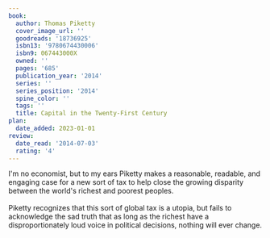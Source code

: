 ```yaml
---
book:
  author: Thomas Piketty
  cover_image_url: ''
  goodreads: '18736925'
  isbn13: '9780674430006'
  isbn9: 067443000X
  owned: ''
  pages: '685'
  publication_year: '2014'
  series: ''
  series_position: '2014'
  spine_color: ''
  tags: ''
  title: Capital in the Twenty-First Century
plan:
  date_added: 2023-01-01
review:
  date_read: '2014-07-03'
  rating: '4'
---
```


I'm no economist, but to my ears Piketty makes a reasonable, readable, and engaging case for a new sort of tax to help close the growing disparity between the world's richest and poorest peoples. <br/><br/>Piketty recognizes that this sort of global tax is a utopia, but fails to acknowledge the sad truth that as long as the richest have a disproportionately loud voice in political decisions, nothing will ever change.
